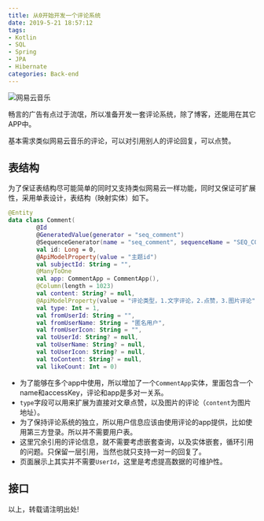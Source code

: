 ```yaml
---
title: 从0开始开发一个评论系统
date: 2019-5-21 18:57:12
tags:
- Kotlin
- SQL
- Spring
- JPA
- Hibernate
categories: Back-end
---
```


![网易云音乐](http://image.woshipm.com/wp-files/2018/04/QFTkYSkExyHKCzhTTl7V.jpg)

畅言的广告有点过于流氓，所以准备开发一套评论系统，除了博客，还能用在其它APP中。

基本需求类似网易云音乐的评论，可以对引用别人的评论回复，可以点赞。

<!--more-->

## 表结构

为了保证表结构尽可能简单的同时又支持类似网易云一样功能，同时又保证可扩展性，采用单表设计，表结构（映射实体）如下。

```kotlin
@Entity
data class Comment(
        @Id
        @GeneratedValue(generator = "seq_comment")
        @SequenceGenerator(name = "seq_comment", sequenceName = "SEQ_COMMENT", allocationSize = 1, initialValue = 1)
        val id: Long = 0,
        @ApiModelProperty(value = "主题id")
        val subjectId: String = "",
        @ManyToOne
        val app: CommentApp = CommentApp(),
        @Column(length = 1023)
        val content: String? = null,
        @ApiModelProperty(value = "评论类型，1.文字评论，2.点赞，3.图片评论")
        val type: Int = 1,
        val fromUserId: String = "",
        val fromUserName: String = "匿名用户",
        val fromUserIcon: String = "",
        val toUserId: String? = null,
        val toUserName: String? = null,
        val toUserIcon: String? = null,
        val toContent: String? = null,
        val likeCount: Int = 0)
```
- 为了能够在多个app中使用，所以增加了一个`CommentApp`实体，里面包含一个name和accessKey，评论和app是多对一关系。
- `type`字段可以用来扩展为直接对文章点赞，以及图片的评论（`content`为图片地址）。
- 为了保持评论系统的独立，所以用户信息应该由使用评论的app提供，比如使用第三方登录。所以并不需要用户表。
- 这里冗余引用的评论信息，就不需要考虑嵌套查询，以及实体嵌套，循环引用的问题。只保留一层引用，当然也就只支持一对一的回复了。
- 页面展示上其实并不需要`UserId`，这里是考虑提高数据的可维护性。

## 接口

以上，转载请注明出处!